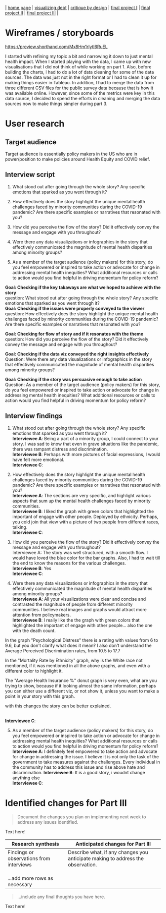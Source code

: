 | [home page](https://cvivek98.github.io/chinmay-vivek-portfolio/) | [visualizing debt](visualizing-government-debt) | [critique by design](critique-by-design) | [final project I](final-project-part-one) | [final project II](part-two) | [final project III](final-project-part-three) |

# Wireframes / storyboards

https://preview.shorthand.com/Mx8Hm1rlytl6RuEL

I started with refining my topic a bit and narrowing it down to just mental health impact. When I started playing with the data, I came up with new visualisations that I did not think of while working on part 1. Also, before building the charts, I had to do a lot of data cleaning for some of the data sources. The data was just not in the right format or I had to clean it up for making things easier in Tableau. In addition, I had to merge the data from three different CSV files for the public survey data because that is how it was available online. However, since some of the metrics were key in this data source, I decided to spend the efforts in cleaning and merging the data sources now to make things simpler during part 3.

# User research 


## Target audience
Target audience is essentially policy makers in the US who are in power/position to make policies around Health Equity and COVID relief.


## Interview script

1. What stood out after going through the whole story? Any specific emotions that sparked as you went through it?

2. How effectively does the story highlight the unique mental health challenges faced by minority communities during the COVID-19 pandemic? Are there specific examples or narratives that resonated with you?

3. How did you perceive the flow of the story? Did it effectively convey the message and engage with you throughout?

4. Were there any data visualizations or infographics in the story that effectively communicated the magnitude of mental health disparities among minority groups? 

5. As a member of the target audience (policy makers) for this story, do you feel empowered or inspired to take action or advocate for change in addressing mental health inequities? What additional resources or calls to action would you find helpful in driving momentum for policy reform?

**Goal: Checking if the key takaways are what we hoped to achieve with the story** <br>
question: What stood out after going through the whole story? Any specific emotions that sparked as you went through it?                                           
**Goal: Checking if the issues were properly conveyed to the viewer**  <br>
question: How effectively does the story highlight the unique mental health challenges faced by minority communities during the COVID-19 pandemic? Are there specific examples or narratives that resonated with you?

**Goal: Checking for flow of story and if it resonates with the theme**    <br>
question: How did you perceive the flow of the story? Did it effectively convey the message and engage with you throughout?

**Goal: Checking if the data viz conveyed the right insights effectively**<br>
Question: Were there any data visualizations or infographics in the story that effectively communicated the magnitude of mental health disparities among minority groups?

**Goal: Checking if the story was persuasive enough to take action**<br>
Question: As a member of the target audience (policy makers) for this story, do you feel empowered or inspired to take action or advocate for change in addressing mental health inequities? What additional resources or calls to action would you find helpful in driving momentum for policy reform?


## Interview findings

1. What stood out after going through the whole story? Any specific emotions that sparked as you went through it?
<br>**Interviewee A**: Being a part of a minority group, I could connect to your story. I was sad to know that even in grave situations like the pandemic, there was rampant distress and discrimination.
<br>**Interviewee B**: Perhaps with more pictures of facial expressions, I would have felt more emotional.
<br>**Interviewee C**:

2. How effectively does the story highlight the unique mental health challenges faced by minority communities during the COVID-19 pandemic? Are there specific examples or narratives that resonated with you?
<br>**Interviewee A**: The sections are very specific, and highlight various aspects that sum up the mental health challenges faced by minority communities.
<br>**Interviewee B**: I liked the graph with green colors that highlighted the important of engage with other people. Deployed by ethnicity. Perhaps, you cold join that view with a picture of two people from different races, talking. 
<br>**Interviewee C**: 

3. How did you perceive the flow of the story? Did it effectively convey the message and engage with you throughout?
<br>Interviewee A: The story was well structured, with a smooth flow. I would have loved the blue color for the bar graphs. Also, I had to wait till the end to know the reasons for the various challenges.
<br>**Interviewee B**: Yes
<br>**Interviewee C**:

4. Were there any data visualizations or infographics in the story that effectively communicated the magnitude of mental health disparities among minority groups? 
<br>**Interviewee A**: All your visualizations were clear and concise and contrasted the magnitude of people from different minority communities. I believe real images and graphs would attract more attention from policymakers.
<br>**Interviewee B**: I really like the  the graph with green colors that highlighted the important of engage with other people... also the one with the death count.

In the graph "Psychological Distress" there is a rating with values from 6 to 9.6, but you don't clarify what does it mean?
I also don't understand the Average Perceived Discrimination rates, from 10.5 to 17.7

In the "Mortality Rate by Ethnicity" graph, why is the White race not mentioned, if it was mentioned in all the above graphs, and even with a different color to highlight it.


The "Average Health Insurance %" donut graph is very even, what are you trying to show, because if it looking almost the same information, perhaps you can either use a different viz, or not show it, unless you want to make a point in your story with this graph. 

with this changes the story can be better explained.

<br>**Interviewee C**:

5. As a member of the target audience (policy makers) for this story, do you feel empowered or inspired to take action or advocate for change in addressing mental health inequities? What additional resources or calls to action would you find helpful in driving momentum for policy reform?
**Interviewee A**: I definitely feel empowered to take action and advocate for change in addressing the issue. I believe it is not only the task of the government to take measures against the challenges. Every individual in the community has to address this issue and rise above hate and discrimination.
**Interviewee B**: It is a good story, i woudnt change anything else
<br>**Interviewee C**: 

# Identified changes for Part III
> Document the changes you plan on implementing next week to address any issues identified.  

Text here!

| Research synthesis                       | Anticipated changes for Part III                                                |
|------------------------------------------|---------------------------------------------------------------------------------|
| Findings or observations from interviews | Describe what, if any changes you anticipate making to address the observation. |
|                                          |                                                                                 |
|                                          |                                                                                 |
|                                          |                                                                                 |
| ...add more rows as necessary            |                                                                                 |

> ...include any final thoughts you have here. 

Text here!


